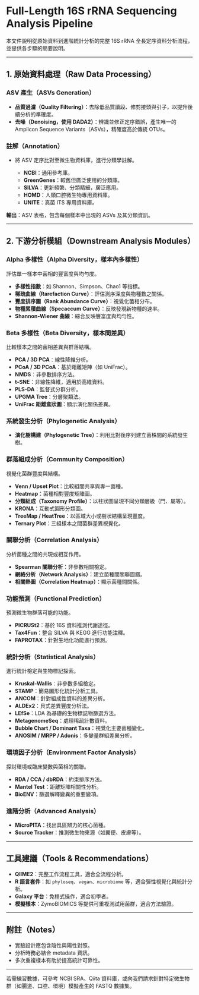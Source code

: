 # Full-Length 16S rRNA Sequencing Analysis Pipeline

本文件說明從原始資料到進階統計分析的完整 16S rRNA 全長定序資料分析流程，並提供各步驟的簡要說明。

---

## 1. 原始資料處理（Raw Data Processing）

### ASV 產生（ASVs Generation）

* **品質過濾（Quality Filtering）**：去除低品質讀段、修剪接頭與引子，以提升後續分析的準確度。
* **去噪（Denoising，使用 DADA2）**：辨識並修正定序錯誤，產生唯一的 Amplicon Sequence Variants（ASVs），精確度高於傳統 OTUs。

### 註解（Annotation）

* 將 ASV 定序比對至微生物資料庫，進行分類學註解。

  * **NCBI**：通用參考庫。
  * **GreenGenes**：較舊但廣泛使用的分類庫。
  * **SILVA**：更新頻繁、分類精細，廣泛應用。
  * **HOMD**：人類口腔微生物專用資料庫。
  * **UNITE**：真菌 ITS 專用資料庫。

**輸出**：ASV 表格，包含每個樣本中出現的 ASVs 及其分類資訊。

---

## 2. 下游分析模組（Downstream Analysis Modules）

### Alpha 多樣性（Alpha Diversity，樣本內多樣性）

評估單一樣本中菌相的豐富度與均勻度。

* **多樣性指數**：如 Shannon、Simpson、Chao1 等指標。
* **稀疏曲線（Rarefaction Curve）**：評估測序深度與物種數之關係。
* **豐度排序圖（Rank Abundance Curve）**：視覺化菌相分布。
* **物種累積曲線（Specaccum Curve）**：反映發現新物種的速率。
* **Shannon-Wiener 曲線**：綜合反映豐富度與均勻性。

### Beta 多樣性（Beta Diversity，樣本間差異）

比較樣本之間的菌相差異與群落結構。

* **PCA / 3D PCA**：線性降維分析。
* **PCoA / 3D PCoA**：基於距離矩陣（如 UniFrac）。
* **NMDS**：非參數排序方法。
* **t-SNE**：非線性降維，適用於高維資料。
* **PLS-DA**：監督式分群分析。
* **UPGMA Tree**：分層聚類法。
* **UniFrac 距離盒狀圖**：顯示演化關係差異。

### 系統發生分析（Phylogenetic Analysis）

* **演化樹構建（Phylogenetic Tree）**：利用比對後序列建立菌株間的系統發生樹。

### 群落組成分析（Community Composition）

視覺化菌群豐度與結構。

* **Venn / Upset Plot**：比較組間共享與專一菌種。
* **Heatmap**：菌種相對豐度矩陣圖。
* **分類組成（Taxonomy Profile）**：以柱狀圖呈現不同分類層級（門、屬等）。
* **KRONA**：互動式圓形分類圖。
* **TreeMap / HeatTree**：以區域大小或樹狀結構呈現豐度。
* **Ternary Plot**：三組樣本之間菌群差異視覺化。

### 關聯分析（Correlation Analysis）

分析菌種之間的共現或相互作用。

* **Spearman 關聯分析**：非參數相關檢定。
* **網絡分析（Network Analysis）**：建立菌種間關聯圖譜。
* **相關熱圖（Correlation Heatmap）**：顯示菌種間關係。

### 功能預測（Functional Prediction）

預測微生物群落可能的功能。

* **PICRUSt2**：基於 16S 資料推測代謝途徑。
* **Tax4Fun**：整合 SILVA 與 KEGG 進行功能注釋。
* **FAPROTAX**：針對生地化功能進行預測。

### 統計分析（Statistical Analysis）

進行統計檢定與生物標記探索。

* **Kruskal-Wallis**：非參數多組檢定。
* **STAMP**：簡易圖形化統計分析工具。
* **ANCOM**：針對組成性資料的差異分析。
* **ALDEx2**：貝式差異豐度分析法。
* **LEfSe**：LDA 為基礎的生物標誌物篩選方法。
* **MetagenomeSeq**：處理稀疏計數資料。
* **Bubble Chart / Dominant Taxa**：視覺化主要菌種變化。
* **ANOSIM / MRPP / Adonis**：多變量群組差異分析。

### 環境因子分析（Environment Factor Analysis）

探討環境或臨床變數與菌相的關聯。

* **RDA / CCA / dbRDA**：約束排序方法。
* **Mantel Test**：距離矩陣相關性分析。
* **BioENV**：篩選解釋變異的重要變項。

### 進階分析（Advanced Analysis）

* **MicroPITA**：找出具區辨力的核心菌種。
* **Source Tracker**：推測微生物來源（如糞便、皮膚等）。

---

## 工具建議（Tools & Recommendations）

* **QIIME2**：完整工作流程工具，適合全流程分析。
* **R 語言套件**：如 `phyloseq`、`vegan`、`microbiome` 等，適合彈性視覺化與統計分析。
* **Galaxy 平台**：免程式操作，適合初學者。
* **模擬樣本**：ZymoBIOMICS 等提供可重複測試用菌群，適合方法驗證。

---

## 附註（Notes）

* 實驗設計應包含陰性與陽性對照。
* 分析時務必結合 metadata 資訊。
* 多次重複樣本有助於提高統計可靠性。

---

若需練習數據，可參考 NCBI SRA、Qiita 資料庫，或向我們請求針對特定微生物群（如腸道、口腔、環境）模擬產生的 FASTQ 數據集。
